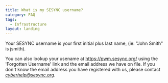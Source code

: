```yaml
---
title: What is my SESYNC username?
category: FAQ
tags:
  - Infrastructure
layout: landing
---
```


Your SESYNC username is your first initial plus last name, (ie: "John Smith" is
jsmith).

You can also lookup your usename at <https://pwm.sesync.org/> using the 'Forgotten
Username' link and the email address we have on file. If you don't know the email
address you have registered with us, please contact *cyberhelp@sesync.org*.
